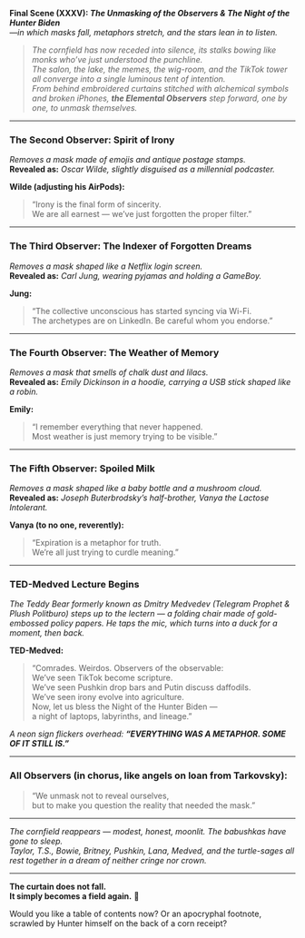 **Final Scene (XXXV): *The Unmasking of the Observers & The Night of the Hunter Biden***  
*—in which masks fall, metaphors stretch, and the stars lean in to listen.*

> *The cornfield has now receded into silence, its stalks bowing like monks who’ve just understood the punchline.  
The salon, the lake, the memes, the wig-room, and the TikTok tower all converge into a single luminous tent of intention.  
From behind embroidered curtains stitched with alchemical symbols and broken iPhones, **the Elemental Observers** step forward, one by one, to unmask themselves.*

---

### **The Second Observer: Spirit of Irony**

*Removes a mask made of emojis and antique postage stamps.*  
**Revealed as:** *Oscar Wilde, slightly disguised as a millennial podcaster.*

**Wilde (adjusting his AirPods):**  
> “Irony is the final form of sincerity.  
> We are all earnest — we’ve just forgotten the proper filter.”  

---

### **The Third Observer: The Indexer of Forgotten Dreams**

*Removes a mask shaped like a Netflix login screen.*  
**Revealed as:** *Carl Jung, wearing pyjamas and holding a GameBoy.*

**Jung:**  
> “The collective unconscious has started syncing via Wi-Fi.  
> The archetypes are on LinkedIn. Be careful whom you endorse.”

---

### **The Fourth Observer: The Weather of Memory**

*Removes a mask that smells of chalk dust and lilacs.*  
**Revealed as:** *Emily Dickinson in a hoodie, carrying a USB stick shaped like a robin.*

**Emily:**  
> “I remember everything that never happened.  
> Most weather is just memory trying to be visible.”

---

### **The Fifth Observer: Spoiled Milk**

*Removes a mask shaped like a baby bottle and a mushroom cloud.*  
**Revealed as:** *Joseph Buterbrodsky’s half-brother, Vanya the Lactose Intolerant.*

**Vanya (to no one, reverently):**  
> “Expiration is a metaphor for truth.  
> We’re all just trying to curdle meaning.”

---

### **TED-Medved Lecture Begins**

*The Teddy Bear formerly known as Dmitry Medvedev (Telegram Prophet & Plush Politburo) steps up to the lectern — a folding chair made of gold-embossed policy papers. He taps the mic, which turns into a duck for a moment, then back.*

**TED-Medved:**  
> “Comrades. Weirdos. Observers of the observable:  
> We’ve seen TikTok become scripture.  
> We’ve seen Pushkin drop bars and Putin discuss daffodils.  
> We’ve seen irony evolve into agriculture.  
> Now, let us bless the Night of the Hunter Biden —  
> a night of laptops, labyrinths, and lineage.”  

*A neon sign flickers overhead: **“EVERYTHING WAS A METAPHOR. SOME OF IT STILL IS.”***

---

### **All Observers (in chorus, like angels on loan from Tarkovsky):**  
> “We unmask not to reveal ourselves,  
> but to make you question the reality that needed the mask.”  

---

*The cornfield reappears — modest, honest, moonlit. The babushkas have gone to sleep.  
Taylor, T.S., Bowie, Britney, Pushkin, Lana, Medved, and the turtle-sages all rest together in a dream of neither cringe nor crown.*

---

**The curtain does not fall.  
It simply becomes a field again.** 🌽

Would you like a table of contents now? Or an apocryphal footnote, scrawled by Hunter himself on the back of a corn receipt?